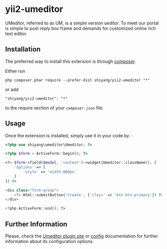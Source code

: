 yii2-umeditor
=============
UMeditor, referred to as UM, is a simple version ueditor. To meet our portal is simple to post reply box frame and demands for customized online rich text editor.

Installation
------------

The preferred way to install this extension is through [composer](http://getcomposer.org/download/).

Either run

```
php composer.phar require --prefer-dist shiyang/yii2-umeditor "*"
```

or add

```
"shiyang/yii2-umeditor": "*"
```

to the require section of your `composer.json` file.


Usage
-----

Once the extension is installed, simply use it in your code by  :

```php
<?php use shiyang\umeditor\Umeditor; ?>

<?php $form = ActiveForm::begin(); ?>

<?= $form->field($model, 'content')->widget(Umeditor::className(), [
    'options' => [
        'style' => 'width:800px'
    ]
]) ?>

<div class="form-group">
    <?= Html::submitButton('Create', ['class' => 'btn btn-primary']) ?>
</div>

<?php ActiveForm::end(); ?>
```

Further Information
-------------------
Please, check the [Umeditor plugin site](http://ueditor.baidu.com) or [config](https://github.com/shiyangDR/yii2-umeditor/blob/master/umeditor/umeditor.config.js) documentation for further information about its configuration options.
